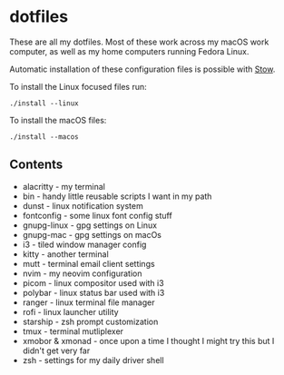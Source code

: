 # dotfiles

These are all my dotfiles. Most of these work across my macOS work computer, as well as my home computers running Fedora Linux.

Automatic installation of these configuration files is possible with [Stow](https://www.gnu.org/software/stow/).

To install the Linux focused files run:

```console
./install --linux
```

To install the macOS files: 

```console
./install --macos
```

## Contents

- alacritty - my terminal
- bin - handy little reusable scripts I want in my path
- dunst - linux notification system
- fontconfig - some linux font config stuff
- gnupg-linux - gpg settings on Linux
- gnupg-mac - gpg settings on macOs
- i3 - tiled window manager config
- kitty - another terminal
- mutt - terminal email client settings
- nvim - my neovim configuration
- picom - linux compositor used with i3
- polybar - linux status bar used with i3
- ranger - linux terminal file manager
- rofi - linux launcher utility
- starship - zsh prompt customization
- tmux - terminal mutliplexer
- xmobor & xmonad - once upon a time I thought I might try this but I didn't get very far
- zsh - settings for my daily driver shell
